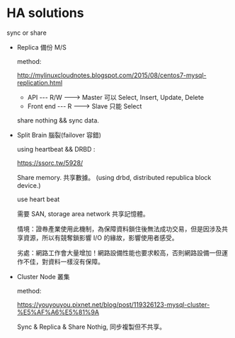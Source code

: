 # HA solutions
sync or share



* Replica 備份 M/S

    method:
    
    http://mylinuxcloudnotes.blogspot.com/2015/08/centos7-mysql-replication.html
    
     * API --- R/W ---> Master 可以 Select, Insert, Update, Delete
     * Front end --- R ---> Slave 只能 Select 

    share nothing && sync data.

* Split Brain 腦裂(failover 容錯)

    using heartbeat && DRBD :
    
    https://ssorc.tw/5928/

    Share memory. 共享數據。 (using drbd, distributed republica block device.)

    use heart beat

    需要 SAN, storage area network 共享記憶體。
    
    情境：證帣產業使用此機制，為保障資料鎖住後無法成功交易，但是因涉及共享資源，所以有競奪鎖影響 I/O 的緣故，影響使用者感受。
    
    劣處：網路工作會大量增加！網路設備性能也要求較高，否則網路設備一但運作不佳，對資料一樣沒有保障。

* Cluster Node 叢集

    method:
   
    https://youyouyou.pixnet.net/blog/post/119326123-mysql-cluster-%E5%AF%A6%E5%81%9A

    Sync & Replica & Share Nothig, 同步複製但不共享。
    
   
